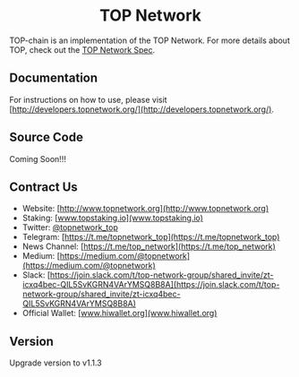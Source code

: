 <p align="center">
  <a href="http://developers.topnetwork.org/" title="TOP Network Docs">
  </a>
</p>

<h1 align="center">TOP Network</h1>

TOP-chain is an implementation of the TOP Network. For more details about TOP, check out the [TOP Network Spec](https://topnetwork.org).

## Documentation

For instructions on how to use, please visit [http://developers.topnetwork.org/](http://developers.topnetwork.org/).

## Source Code

Coming Soon!!!

## Contract Us

* Website: [http://www.topnetwork.org](http://www.topnetwork.org)
* Staking: [www.topstaking.io](www.topstaking.io)
* Twitter: [@topnetwork_top](@topnetwork_top)
* Telegram: [https://t.me/topnetwork_top](https://t.me/topnetwork_top)
* News Channel: [https://t.me/top_network](https://t.me/top_network)
* Medium: [https://medium.com/@topnetwork](https://medium.com/@topnetwork)
* Slack: [https://join.slack.com/t/top-network-group/shared_invite/zt-icxq4bec-QIL5SvKGRN4VArYMSQ8B8A](https://join.slack.com/t/top-network-group/shared_invite/zt-icxq4bec-QIL5SvKGRN4VArYMSQ8B8A)
* Official Wallet: [www.hiwallet.org](www.hiwallet.org)

## Version

Upgrade version to v1.1.3